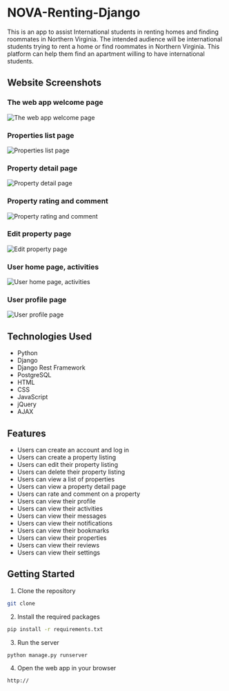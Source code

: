 # NOVA-Renting-Django
This is an app to assist International students in renting homes and finding roommates in Northern Virginia.  The intended audience will be international students trying to rent a home or find roommates in Northern Virginia. This platform can help them find an apartment willing to have international students.

## Website Screenshots



### The web app welcome page
![The web app welcome page](Screenshot1.png)
### Properties list page
![Properties list page](Screenshot2.png)
### Property detail page
![Property detail page](Screenshot3.png)
### Property rating and comment
![Property rating and comment](Screenshot4.png)
### Edit property page
![Edit property page](Screenshot5.png)
### User home page, activities
![User home page, activities](Screenshot6.png)
### User profile page
![User profile page](Screenshot7.png)

## Technologies Used
- Python
- Django
- Django Rest Framework
- PostgreSQL
- HTML
- CSS
- JavaScript
- jQuery
- AJAX

## Features
- Users can create an account and log in
- Users can create a property listing
- Users can edit their property listing
- Users can delete their property listing
- Users can view a list of properties
- Users can view a property detail page
- Users can rate and comment on a property
- Users can view their profile
- Users can view their activities
- Users can view their messages
- Users can view their notifications
- Users can view their bookmarks
- Users can view their properties
- Users can view their reviews
- Users can view their settings

## Getting Started
1. Clone the repository
```bash
git clone

```
2. Install the required packages
```bash
pip install -r requirements.txt
```
3. Run the server
```bash
python manage.py runserver
```
4. Open the web app in your browser
```bash
http://
```

